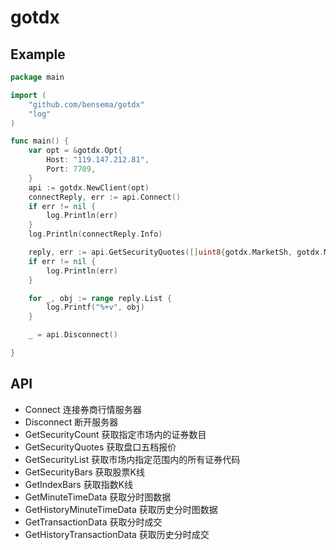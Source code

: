# gotdx


## Example
```go
package main

import (
	"github.com/bensema/gotdx"
	"log"
)

func main() {
	var opt = &gotdx.Opt{
		Host: "119.147.212.81",
		Port: 7709,
	}
	api := gotdx.NewClient(opt)
	connectReply, err := api.Connect()
	if err != nil {
		log.Println(err)
	}
	log.Println(connectReply.Info)

	reply, err := api.GetSecurityQuotes([]uint8{gotdx.MarketSh, gotdx.MarketSz}, []string{"000001", "600008"})
	if err != nil {
		log.Println(err)
	}

	for _, obj := range reply.List {
		log.Printf("%+v", obj)
	}

	_ = api.Disconnect()

}


```

## API

- Connect 连接券商行情服务器
- Disconnect 断开服务器
- GetSecurityCount 获取指定市场内的证券数目
- GetSecurityQuotes 获取盘口五档报价
- GetSecurityList 获取市场内指定范围内的所有证券代码
- GetSecurityBars 获取股票K线
- GetIndexBars 获取指数K线
- GetMinuteTimeData 获取分时图数据
- GetHistoryMinuteTimeData 获取历史分时图数据
- GetTransactionData 获取分时成交
- GetHistoryTransactionData 获取历史分时成交
